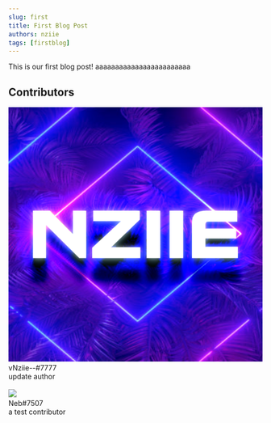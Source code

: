 ```yaml
---
slug: first
title: First Blog Post
authors: nziie
tags: [firstblog]
---
```


This is our first blog post! aaaaaaaaaaaaaaaaaaaaaaaa

## Contributors

<div className="user_box">
  <img className="avatar" src="../img/nziie.png"/>
  <div className="name">
    vNziie--#7777
  </div>
  <div className="comment">
    update author
  </div>
</div>
<br/>
<div className="user_box">
  <img className="avatar" src="../../img/neb.png"/>
  <div className="name">
    Neb#7507
  </div>
  <div className="comment">
    a test contributor
  </div>
</div>
